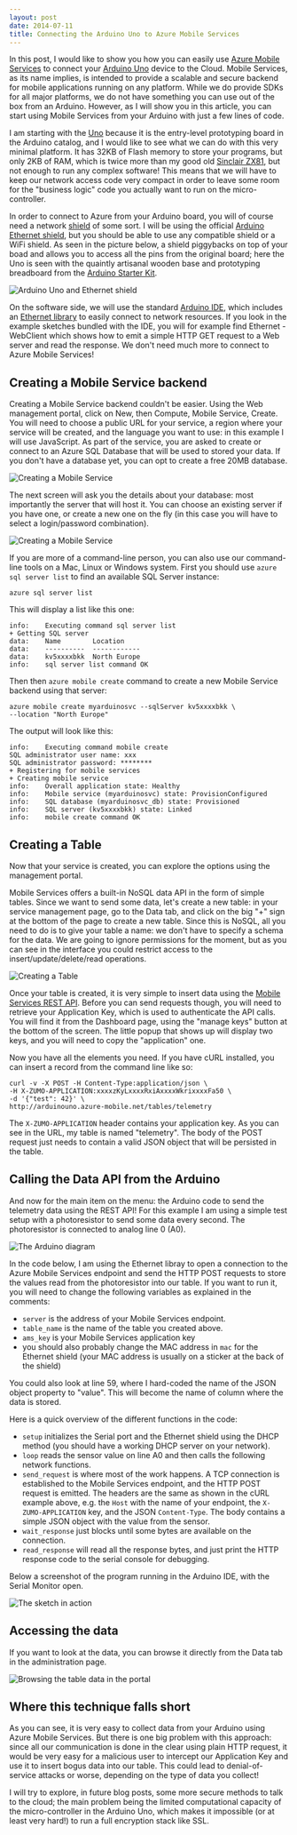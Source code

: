 ```yaml
---
layout: post
date: 2014-07-11
title: Connecting the Arduino Uno to Azure Mobile Services
---
```


In this post, I would like to show you how you can easily use [Azure Mobile Services](https://azure.microsoft.com/en-us/services/mobile-services/) to connect your [Arduino Uno](http://arduino.cc/en/Main/ArduinoBoardUno) device to the Cloud. Mobile Services, as its name implies, is intended to provide a scalable and secure backend for mobile applications running on any platform. While we do provide SDKs for all major platforms, we do not have something you can use out of the box from an Arduino. However, as I will show you in this article, you can start using Mobile Services from your Arduino with just a few lines of code.

I am starting with the [Uno](http://arduino.cc/en/Main/ArduinoBoardUno) because it is the entry-level prototyping board in the Arduino catalog, and I would like to see what we can do with this very minimal platform. It has 32KB of Flash memory to store your programs, but only 2KB of RAM, which is twice more than my good old [Sinclair ZX81](http://oldcomputers.net/zx81.html), but not enough to run any complex software! This means that we will have to keep our network access code very compact in order to leave some room for the "business logic" code you actually want to run on the micro-controller.

In order to connect to Azure from your Arduino board, you will of course need a network [shield](http://shieldlist.org/) of some sort. I will be using the official [Arduino Ethernet shield](http://arduino.cc/en/Main/ArduinoEthernetShield), but you should be able to use any compatible shield or a WiFi shield. As seen in the picture below, a shield piggybacks on top of your boad and allows you to access all the pins from the original board; here the Uno is seen with the quaintly artisanal wooden base and prototyping breadboard from the [Arduino Starter Kit](http://arduino.cc/en/Main/ArduinoStarterKit).

![Arduino Uno and Ethernet shield](/images/uno_ams/uno_ethernet.jpg)

On the software side, we will use the standard [Arduino IDE](http://arduino.cc/en/main/software), which includes an [Ethernet library](http://arduino.cc/en/reference/ethernet) to easily connect to network resources. If you look in the example sketches bundled with the IDE, you will for example find Ethernet - WebClient which shows how to emit a simple HTTP GET request to a Web server and read the response. We don't need much more to connect to Azure Mobile Services!

## Creating a Mobile Service backend

Creating a Mobile Service backend couldn't be easier. Using the Web management portal, click on New, then Compute, Mobile Service, Create. You will need to choose a public URL for your service, a region where your service will be created, and the language you want to use: in this example I will use JavaScript. As part of the service, you are asked to create or connect to an Azure SQL Database that will be used to stored your data. If you don't have a database yet, you can opt to create a free 20MB database.

![Creating a Mobile Service](/images/uno_ams/Picture1.png)

The next screen will ask you the details about your database: most importantly the server that will host it. You can choose an existing server if you have one, or create a new one on the fly (in this case you will have to select a login/password combination).

![Creating a Mobile Service](/images/uno_ams/Picture2.png)

If you are more of a command-line person, you can also use our command-line tools on a Mac, Linux or Windows system. First you should use `azure sql server list` to find an available SQL Server instance:

```
azure sql server list
```

This will display a list like this one:

```
info:    Executing command sql server list
+ Getting SQL server
data:    Name        Location
data:    ----------  ------------
data:    kv5xxxxbkk  North Europe
info:    sql server list command OK
```

Then then `azure mobile create` command to create a new Mobile Service backend using that server:

```
azure mobile create myarduinosvc --sqlServer kv5xxxxbkk \
--location "North Europe"
```

The output will look like this:

```
info:    Executing command mobile create
SQL administrator user name: xxx
SQL administrator password: ********
+ Registering for mobile services
+ Creating mobile service
info:    Overall application state: Healthy
info:    Mobile service (myarduinosvc) state: ProvisionConfigured
info:    SQL database (myarduinosvc_db) state: Provisioned
info:    SQL server (kv5xxxxbkk) state: Linked
info:    mobile create command OK
```

## Creating a Table

Now that your service is created, you can explore the options using the management portal. 

Mobile Services offers a built-in NoSQL data API in the form of simple tables. Since we want to send some data, let's create a new table: in your service management page, go to the Data tab, and click on the big "+" sign at the bottom of the page to create a new table. Since this is NoSQL, all you need to do is to give your table a name: we don't have to specify a schema for the data. We are going to ignore permissions for the moment, but as you can see in the interface you could restrict access to the insert/update/delete/read operations.

![Creating a Table](/images/uno_ams/Picture3.png)

Once your table is created, it is very simple to insert data using the [Mobile Services REST API](http://msdn.microsoft.com/en-us/library/jj710108.aspx). Before you can send requests though, you will need to retrieve your Application Key, which is used to authenticate the API calls. You will find it from the Dashboard page, using the "manage keys" button at the bottom of the screen. The little popup that shows up will display two keys, and you will need to copy the "application" one.

Now you have all the elements you need. If you have cURL installed, you can insert a record from the command line like so:

```
curl -v -X POST -H Content-Type:application/json \
-H X-ZUMO-APPLICATION:xxxxzKyLxxxxRxiAxxxxWkrixxxxFa50 \
-d '{"test": 42}' \
http://arduinouno.azure-mobile.net/tables/telemetry
```

The `X-ZUMO-APPLICATION` header contains your application key. As you can see in the URL, my table is named "telemetry". The body of the POST request just needs to contain a valid JSON object that will be persisted in the table.

## Calling the Data API from the Arduino

And now for the main item on the menu: the Arduino code to send the telemetry data using the REST API! For this example I am using a simple test setup with a photoresistor to send some data every second. The photoresistor is connected to analog line 0 (A0).

![The Arduino diagram](/images/uno_ams/Photocell_bb.png)

In the code below, I am using the Ethernet libray to open a connection to the Azure Mobile Services endpoint and send the HTTP POST requests to store the values read from the photoresistor into our table. If you want to run it, you will need to change the following variables as explained in the comments:

- `server` is the address of your Mobile Services endpoint.
- `table_name` is the name of the table you created above.
- `ams_key` is your Mobile Services application key
- you should also probably change the MAC address in `mac` for the Ethernet shield (your MAC address is usually on a sticker at the back of the shield)

You could also look at line 59, where I hard-coded the name of the JSON object property to "value". This will become the name of column where the data is stored.

<script src="https://gist.github.com/tomconte/4fe5ab0f29d60253d1a3.js">
</script>

Here is a quick overview of the different functions in the code:

- `setup` initializes the Serial port and the Ethernet shield using the DHCP method (you should have a working DHCP server on your network).
- `loop` reads the sensor value on line A0 and then calls the following network functions.
- `send_request` is where most of the work happens. A TCP connection is established to the Mobile Services endpoint, and the HTTP POST request is emitted. The headers are the same as shown in the cURL example above, e.g. the `Host` with the name of your endpoint, the `X-ZUMO-APPLICATION` key, and the JSON `Content-Type`. The body contains a simple JSON object with the value from the sensor.
- `wait_response` just blocks until some bytes are available on the connection.
- `read_response` will read all the response bytes, and just print the HTTP response code to the serial console for debugging.

Below a screenshot of the program running in the Arduino IDE, with the Serial Monitor open.

![The sketch in action](/images/uno_ams/Picture5.png)

## Accessing the data

If you want to look at the data, you can browse it directly from the Data tab in the administration page.

![Browsing the table data in the portal](/images/uno_ams/Picture4.png)

## Where this technique falls short

As you can see, it is very easy to collect data from your Arduino using Azure Mobile Services. But there is one big problem with this approach: since all our communication is done in the clear using plain HTTP request, it would be very easy for a malicious user to intercept our Application Key and use it to insert bogus data into our table. This could lead to denial-of-service attacks or worse, depending on the type of data you collect!

I will try to explore, in future blog posts, some more secure methods to talk to the cloud; the main problem being the limited computational capacity of the micro-controller in the Arduino Uno, which makes it impossible (or at least very hard!) to run a full encryption stack like SSL.
